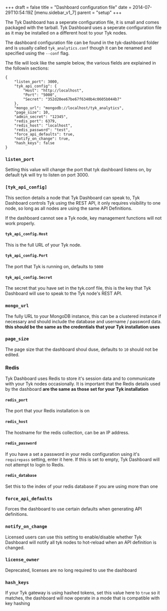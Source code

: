 +++
draft = false
title = "Dashboard configuration file"
date = 2014-07-29T10:54:19Z
[menu.sidebar_v1_7]
    parent = "setup"
+++

The Tyk Dashboard has a seperate configuration file, it is small and comes packaged with the tarball. Tyk Dashboard uses
a seperate configuration file as it may be installed on a different host to your Tyk nodes. 

The dashboard configuration file can be found in the tyk-dashboard folder and is usually called `tyk_analytics.conf` though
it can be renamed and specified using the `--conf` flag.

The file will look like the sample below, the various fields are explained in the followin sections:

    {
        "listen_port": 3000,
        "tyk_api_config": {
            "Host": "http://localhost",
            "Port": "5000",
            "Secret": "352d20ee67be67f6340b4c0605b044b7"
        },
        "mongo_url": "mongodb://localhost/tyk_analytics",
        "page_size": 10,
        "admin_secret": "12345",
        "redis_port": 6379,
        "redis_host": "localhost",
        "redis_password": "test",
        "force_api_defaults": true,
        "notify_on_change": true,
        "hash_keys": false
    }

### `listen_port`

Setting this value will change the port that tyk dashboard listens on, by default tyk will try to listen on port 3000.

### `[tyk_api_config]`

This section details a node that Tyk Dashboard can speak to, Tyk Dashboard controls Tyk using the REST API, it only requires
visibility to one node, so long as all nodes are using the same API Definitions.

If the dashboard cannot see a Tyk node, key management functions will not work properly.

#### `tyk_api_config.Host`

This is the full URL of your Tyk node.

#### `tyk_api_config.Port`

The port that Tyk is running on, defaults to `5000`

#### `tyk_api_config.Secret`

The secret that you have set in the tyk.conf file, this is the key that Tyk Dashboard will use to speak to the Tyk node's
REST API.

### `mongo_url`

The fully URL to your MongoDB instance, this can be a clustered instance if necessary and should include the database and
username / password data. **this should be the same as the credentials that your Tyk installation uses**

### `page_size`

The page size that the dashboard shoul duse, defaults to `10` should not be edited.

### Redis

Tyk Dashboard uses Redis to store it's session data and to communicate with your Tyk nodes occasionally. It is important that
the Redis details used by the dashboard **are the same as those set for your Tyk installation**

#### `redis_port`

The port that your Redis installation is on

#### `redis_host`

The hostname for the redis collection, can be an IP address.

#### `redis_password`

If you have a set a password in your redis configuration using it's `requirepass` setting, enter it here. If this is set to 
empty, Tyk Dashboard will not attempt to login to Redis.

#### `redis_database`

Set this to the index of your redis database if you are using more than one

### `force_api_defaults`

Forces the dashboard to use certain defaults when generating API definitions.

### `notify_on_change` 

Licensed users can use this setting to enable/disable whether Tyk Dashboard will notify all tyk nodes to hot-reload when 
an API definition is changed.

### `license_owner`

Deprecated, licenses are no long required to use the dashboard

### `hash_keys`

If your Tyk gateway is using hashed tokens, set this value here to `true` so it matches, the dashboard will now operate in a mode that is 
compatible with key hashing

